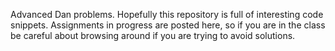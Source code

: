 Advanced Dan problems. Hopefully this repository is full of interesting code snippets. Assignments in progress are posted here, so if you are in the class be careful about browsing around if you are trying to avoid solutions.
